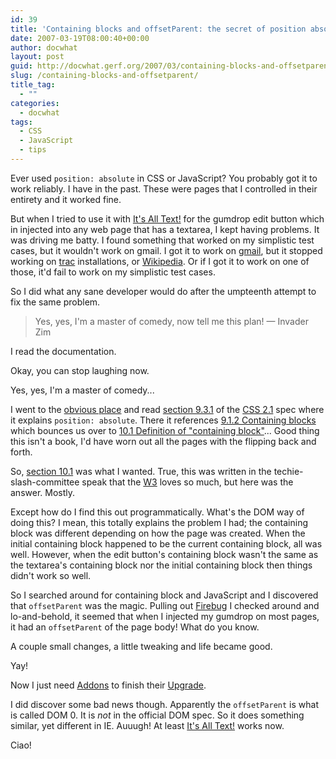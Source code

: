 ```yaml
---
id: 39
title: 'Containing blocks and offsetParent: the secret of position absolute'
date: 2007-03-19T08:00:40+00:00
author: docwhat
layout: post
guid: http://docwhat.gerf.org/2007/03/containing-blocks-and-offsetparent/
slug: /containing-blocks-and-offsetparent/
title_tag:
  - ""
categories:
  - docwhat
tags:
  - CSS
  - JavaScript
  - tips
---
```

Ever used `position: absolute` in CSS or JavaScript? You probably got it to work reliably. I have in the past. These were pages that I controlled in their entirety and it worked fine.

But when I tried to use it with [It's All Text!](https://addons.mozilla.org/firefox/4125) for the gumdrop edit button which in injected into any web page that has a textarea, I kept having problems. It was driving me batty. I found something that worked on my simplistic test cases, but it wouldn't work on gmail. I got it to work on [gmail](http://gmail.com/), but it stopped working on [trac](http://trac.edgewall.org/) installations, or [Wikipedia](http://wikipedia.com). Or if I got it to work on one of those, it'd fail to work on my simplistic test cases.



So I did what any sane developer would do after the umpteenth attempt to fix the same problem.

> Yes, yes, I'm a master of comedy, now tell me this plan! — Invader Zim

I read the documentation.

Okay, you can stop laughing now.

Yes, yes, I'm a master of comedy...

I went to the [obvious place](http://www.w3.org/) and read [section 9.3.1](http://www.w3.org/TR/CSS21/visuren.html#positioning-scheme) of the [CSS 2.1](http://www.w3.org/TR/CSS21/) spec where it explains `position: absolute`. There it references [9.1.2 Containing blocks](http://www.w3.org/TR/CSS21/visuren.html#containing-block) which bounces us over to [10.1 Definition of "containing block"](http://www.w3.org/TR/CSS21/visudet.html#containing-block-details)... Good thing this isn't a book, I'd have worn out all the pages with the flipping back and forth.

So, [section 10.1](http://www.w3.org/TR/CSS21/visudet.html#containing-block-details) was what I wanted. True, this was written in the techie-slash-committee speak that the [W3](http://www.w3.org/) loves so much, but here was the answer. Mostly.

Except how do I find this out programmatically. What's the DOM way of doing this? I mean, this totally explains the problem I had; the containing block was different depending on how the page was created. When the initial containing block happened to be the current containing block, all was well. However, when the edit button's containing block wasn't the same as the textarea's containing block nor the initial containing block then things didn't work so well.

So I searched around for containing block and JavaScript and I discovered that `offsetParent` was the magic. Pulling out [Firebug](http://www.getfirebug.com/) I checked around and lo-and-behold, it seemed that when I injected my gumdrop on most pages, it had an `offsetParent` of the page body! What do you know.

A couple small changes, a little tweaking and life became good.

Yay!

Now I just need [Addons](http://addons.mozilla.org/) to finish their [Upgrade](http://blog.mozilla.com/webdev/category/amo/).

I did discover some bad news though. Apparently the `offsetParent` is what is called DOM 0. It is *not* in the official DOM spec. So it does something similar, yet different in IE. Auuugh! At least [It's All Text!](htt://addons.mozilla.org/firefox/4125) works now.

Ciao!
